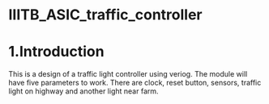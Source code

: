 # IIITB_ASIC_traffic_controller


# 1.Introduction
This is a design of a traffic light controller using veriog.
The module will have five parameters to work. There are clock,
reset button, sensors, traffic light on highway and another light
near farm.
